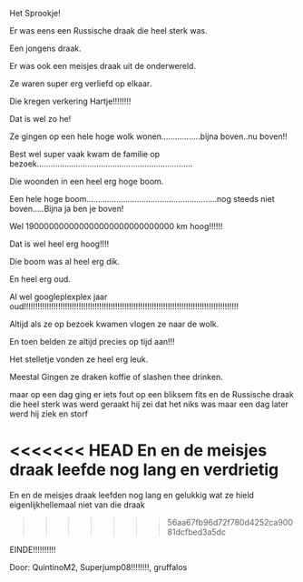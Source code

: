Het Sprookje!

Er was eens een Russische draak die heel sterk was.

Een jongens draak.

Er was ook een meisjes draak uit de onderwereld.

Ze waren super erg verliefd op elkaar.

Die kregen verkering Hartje!!!!!!!!

Dat is wel zo he!

Ze gingen op een hele hoge wolk wonen.................bijna boven..nu boven!!

Best wel super vaak kwam de familie op bezoek....................................................................

Die woonden in een heel erg hoge boom.

Een hele hoge boom.........................................................nog steeds niet boven.....Bijna ja ben je boven!

Wel 190000000000000000000000000000 km hoog!!!!!!

Dat is wel heel erg hoog!!!!

Die boom was al heel erg dik.

En heel erg oud.

Al wel googleplexplex jaar oud!!!!!!!!!!!!!!!!!!!!!!!!!!!!!!!!!!!!!!!!!!!!!!!!!!!!!!!!!!!!!!!!!!!!!!!!!!!!!!!!!!!!!!!!!!!!!!

Altijd als ze op bezoek kwamen vlogen ze naar de wolk.

En toen belden ze altijd precies op tijd aan!!!

Het stelletje vonden ze heel erg leuk.

Meestal Gingen ze draken koffie of slashen thee drinken.

maar op een dag ging er iets fout op een bliksem fits en de Russische draak die heel sterk was werd  geraakt hij zei dat het niks was maar een dag later werd hij ziek en storf  

<<<<<<< HEAD
En en de meisjes draak leefde nog lang en verdrietig 
=======
En en de meisjes draak leefden nog lang en gelukkig wat ze hield eigenlijkhellemaal niet van die draak 
>>>>>>> 56aa67fb96d72f780d4252ca90081dcfbed3a5dc

EINDE!!!!!!!!!!

Door: QuintinoM2, Superjump08!!!!!!!!, gruffalos
